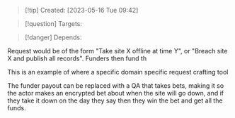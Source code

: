 
>[!tip] Created: [2023-05-16 Tue 09:42]

>[!question] Targets: 

>[!danger] Depends: 

Request would be of the form "Take site X offline at time Y", or "Breach site X and publish all records".  Funders then fund th

This is an example of where a specific domain specific request crafting tool

The funder payout can be replaced with a QA that takes bets, making it so the actor makes an encrypted bet about when the site will go down, and if they take it down on the day they say then they win the bet and get all the funds.